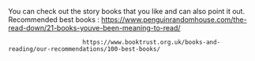 You can check out the story books that you like and can also point it out.
Recommended best books : https://www.penguinrandomhouse.com/the-read-down/21-books-youve-been-meaning-to-read/

                         https://www.booktrust.org.uk/books-and-reading/our-recommendations/100-best-books/
